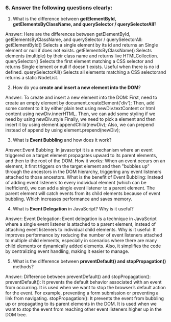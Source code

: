 ### 6. Answer the following questions clearly:

1. What is the difference between **getElementById, getElementsByClassName, and querySelector / querySelectorAll**?

Answer: Here are the differences between getElementById, getElementsByClassName, and querySelector / querySelectorAll:
getElementById() Selects a single element by its id and returns an Single element or null if does not exists.
getElementsByClassName() Selects elements (multiple) by their class name and returns live HTMLCollection.
querySelector() Selects the first element matching a CSS selector and returns Single element or null if doesn't exists. Useful when there is no id defined.
querySelectorAll() Selects all elements matching a CSS selectorand returns a static NodeList.

2. How do you **create and insert a new element into the DOM**?

Answer: To create and insert a new element into the DOM: First, need to create an empty element by document.createElement('div');
Then, add some content to it by either plain text using newDiv.textContent or html content using newDiv.innerHTML.
Then, we can add some styling if we need by using newDiv.style
Finally, we need to pick a element and then insert it by using element.appendChild(newDiv);
Also, we can prepend instead of append by using element.prepend(newDiv);

3. What is **Event Bubbling** and how does it work?

Answer:Event Bubbing: In javascript it is a mechanism where an event triggered on a target element propagates upward to its parent elements, and then to the root of the DOM.
How it works: When an event occurs on an element, it first triggers on the target element and then "bubbles up" through the ancestors in the DOM hierarchy, triggering any event listeners attached to those ancestors. What is the benefit of Event Bubbling: Instead of adding event listeners to every individual element (which can be inefficient), we can add a single event listener to a parent element. The parent element will catch events from its child elements because of event bubbling. Which increases performance and saves memory.

4. What is **Event Delegation** in JavaScript? Why is it useful?

Answer: Event Delegation: Event delegation is a technique in JavaScript where a single event listener is attached to a parent element, instead of attaching event listeners to individual child elements.
Why is it useful: It improves performance by reducing the number of event listeners attached to multiple child elements, especially in scenarios where there are many child elements or dynamically added elements. Also, it simplifies the code by centralizing event handling, making it easier to manage.

5. What is the difference between **preventDefault() and stopPropagation()** methods?

Answer: Difference between preventDefault() and stopPropagation():
preventDefault(): It prevents the default behavior associated with an event from occurring. It is used when we want to stop the browser’s default action for the event. For example, preventing a form submission or preventing a link from navigating.
stopPropagation(): It prevents the event from bubbling up or propagating to its parent elements in the DOM. It is used when we want to stop the event from reaching other event listeners higher up in the DOM tree.

